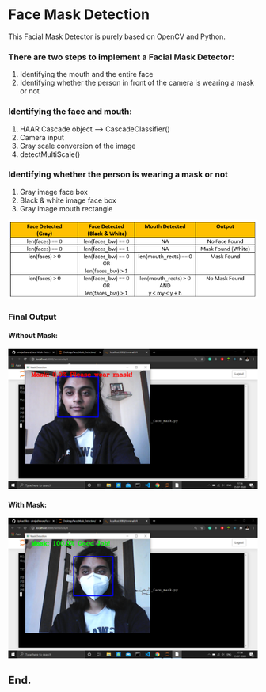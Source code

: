 # Face Mask Detection
This Facial Mask Detector is purely based on OpenCV and Python.
<h3>There are two steps to implement a Facial Mask Detector:</h3>
<ol>
  <li>Identifying the mouth and the entire face</li>
  <li>Identifying whether the person in front of the camera is wearing a mask or not</li>
</ol>

<h3>Identifying the face and mouth:</h3>
<ol>
  <li>HAAR Cascade object --> CascadeClassifier()</li>
  <li>Camera input</li>
  <li>Gray scale conversion of the image</li>
  <li>detectMultiScale()</li>
</ol>

<h3>Identifying whether the person is wearing a mask or not</h3>
<ol>
  <li>Gray image face box</li>
  <li>Black & white image face box</li>
  <li>Gray image mouth rectangle</li>
</ol>

<img src="truth_table.png">

<h3>Final Output</h3>
<h4>Without Mask:</h4>
<img src="Screenshot (36).png">
<h4>With Mask:</h4>
<img src="Screenshot (37).png">


<h2>End.</h2>
